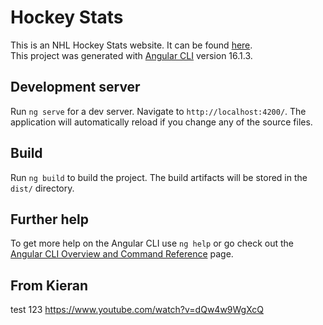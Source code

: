 # Hockey Stats

This is an NHL Hockey Stats website. It can be found [here](https://calm-moss-0cb806010.3.azurestaticapps.net/). <br>
This project was generated with [Angular CLI](https://github.com/angular/angular-cli) version 16.1.3.

## Development server

Run `ng serve` for a dev server. Navigate to `http://localhost:4200/`. The application will automatically reload if you change any of the source files.

## Build

Run `ng build` to build the project. The build artifacts will be stored in the `dist/` directory.

## Further help

To get more help on the Angular CLI use `ng help` or go check out the [Angular CLI Overview and Command Reference](https://angular.io/cli) page.

## From Kieran

test 123
https://www.youtube.com/watch?v=dQw4w9WgXcQ
